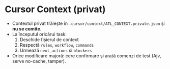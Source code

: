 # Cursor Context (privat)

- Contextul privat trăiește în `.cursor/context/ATL_CONTEXT.private.json` și **nu se comite**.
- La începutul oricărui task:
  1) Deschide fișierul de context
  2) Respectă `rules`, `workflow`, `commands`
  3) Urmează `next_actions` și `blockers`
- Orice modificare majoră: cere confirmare și arată comenzi de test (Ajv, serve no-cache, tamper).


